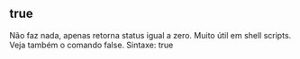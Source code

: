 ## true
Não faz nada, apenas retorna status igual a zero. Muito útil em shell
scripts. Veja também o comando false.
Sintaxe: true


